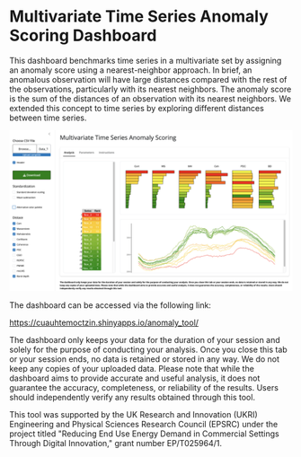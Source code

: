 # Multivariate Time Series Anomaly Scoring Dashboard
 This dashboard benchmarks time series in a multivariate set by assigning an anomaly score using a nearest-neighbor approach. In brief, an anomalous observation will have large distances compared with the rest of the observations, particularly with its nearest neighbors. The anomaly score is the sum of the distances of an observation with its nearest neighbors. We extended this concept to time series by exploring different distances between time series.

![screenshot](Screenshot.png)

The dashboard can be accessed via the following link: 

https://cuauhtemoctzin.shinyapps.io/anomaly_tool/

The dashboard only keeps your data for the duration of your session and solely for the purpose of conducting your analysis. Once you close this tab or your session ends, no data is retained or stored in any way. We do not keep any copies of your uploaded data. Please note that while the dashboard aims to provide accurate and useful analysis, it does not guarantee the accuracy, completeness, or reliability of the results. Users should independently verify any results obtained through this tool.

This tool was supported by the UK Research and Innovation (UKRI) Engineering and Physical Sciences Research Council (EPSRC) under the project titled "Reducing End Use Energy Demand in Commercial Settings Through Digital Innovation," grant number EP/T025964/1.
